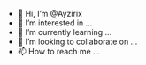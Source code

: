 - 👋 Hi, I’m @Ayzirix
- 👀 I’m interested in ...
- 🌱 I’m currently learning ...
- 💞️ I’m looking to collaborate on ...
- 📫 How to reach me ...

<!---
Ayzirix/Ayzirix is a ✨ special ✨ repository because its `README.md` (this file) appears on your GitHub profile.
You can click the Preview link to take a look at your changes.
--->
